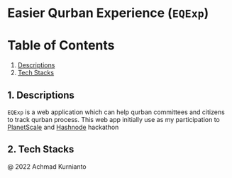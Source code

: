 # Easier Qurban Experience (`EQExp`)

# Table of Contents
1. [Descriptions](#descriptions)
2. [Tech Stacks](#tech-stacks)

## 1. Descriptions
`EQExp` is a web application which can help qurban committees and citizens to track qurban process. This web app initially use as my participation to [PlanetScale](https://planetscale.com/?utm_source=hashnode&utm_medium=hackathon&utm_campaign=announcement_article) and [Hashnode](https://hashnode.com/?source=planetscale_hackathon_announcement) hackathon

## 2. Tech Stacks

@ 2022 Achmad Kurnianto